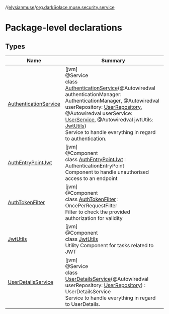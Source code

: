 //[elysianmuse](../../index.md)/[org.darkSolace.muse.security.service](index.md)

# Package-level declarations

## Types

| Name | Summary |
|---|---|
| [AuthenticationService](-authentication-service/index.md) | [jvm]<br>@Service<br>class [AuthenticationService](-authentication-service/index.md)(@Autowiredval authenticationManager: AuthenticationManager, @Autowiredval userRepository: [UserRepository](../org.darkSolace.muse.user.repository/-user-repository/index.md), @Autowiredval userService: [UserService](../org.darkSolace.muse.user.service/-user-service/index.md), @Autowiredval jwtUtils: [JwtUtils](-jwt-utils/index.md))<br>Service to handle everything in regard to authentication. |
| [AuthEntryPointJwt](-auth-entry-point-jwt/index.md) | [jvm]<br>@Component<br>class [AuthEntryPointJwt](-auth-entry-point-jwt/index.md) : AuthenticationEntryPoint<br>Component to handle unauthorised access to an endpoint |
| [AuthTokenFilter](-auth-token-filter/index.md) | [jvm]<br>@Component<br>class [AuthTokenFilter](-auth-token-filter/index.md) : OncePerRequestFilter<br>Filter to check the provided authorization for validity |
| [JwtUtils](-jwt-utils/index.md) | [jvm]<br>@Component<br>class [JwtUtils](-jwt-utils/index.md)<br>Utility Component for tasks related to JWT |
| [UserDetailsService](-user-details-service/index.md) | [jvm]<br>@Service<br>class [UserDetailsService](-user-details-service/index.md)(@Autowiredval userRepository: [UserRepository](../org.darkSolace.muse.user.repository/-user-repository/index.md)) : UserDetailsService<br>Service to handle everything in regard to UserDetails. |
